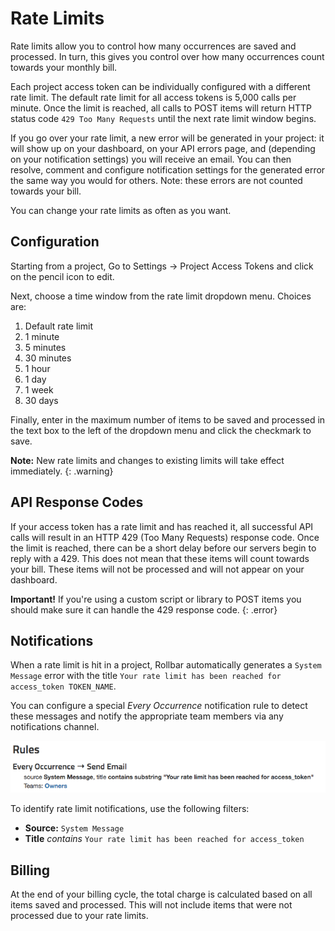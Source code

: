 # Rate Limits

Rate limits allow you to control how many occurrences are saved and
processed. In turn, this gives you control over how many occurrences
count towards your monthly bill.

Each project access token can be individually configured with a
different rate limit. The default rate limit for all access tokens is 5,000 calls per minute.  Once the limit is reached, all calls to POST items
will return HTTP status code `429 Too Many Requests` until the next rate
limit window begins.

If you go over your rate limit, a new error will be generated in your
project: it will show up on your dashboard, on your API errors page, and
(depending on your notification settings) you will receive an email. You
can then resolve, comment and configure notification settings for the
generated error the same way you would for others. Note: these errors
are not counted towards your bill.

You can change your rate limits as often as you want.

## Configuration

Starting from a project, Go to Settings -> Project Access Tokens and
click on the pencil icon to edit.

Next, choose a time window from the rate limit dropdown menu. Choices
are:

1.  Default rate limit
2.  1 minute
3.  5 minutes
4.  30 minutes
5.  1 hour
6.  1 day
7.  1 week
8.  30 days

Finally, enter in the maximum number of items to be saved and processed in the text box to the left of the dropdown menu and click the checkmark to save.

**Note:** New rate limits and changes to existing limits will take effect immediately.
{: .warning}

## API Response Codes

If your access token has a rate limit and has reached
it, all successful API calls will result in an HTTP 429 (Too Many
Requests) response code. Once the limit is reached, there can be a short
delay before our servers begin to reply with a 429. This does not mean
that these items will count towards your bill. These items will not be
processed and will not appear on your dashboard.

**Important!** If you're using a custom script or library to POST items you should make sure it can
handle the 429 response code.
{: .error}

## Notifications

When a rate limit is hit in a project, Rollbar automatically generates a `System Message` error with the title `Your rate limit has been reached for access_token TOKEN_NAME`.

You can configure a special _Every Occurrence_ notification rule to detect these messages and notify the appropriate team members via any notifications channel.

![](../images/guides/rate-limits/rate-limit-notification.png)

To identify rate limit notifications, use the following filters:

* **Source:** `System Message`
* **Title** *contains* `Your rate limit has been reached for access_token`

## Billing

At the end of your billing cycle, the total charge is calculated based
on all items saved and processed. This will not include items that were not processed due to your
rate limits.


